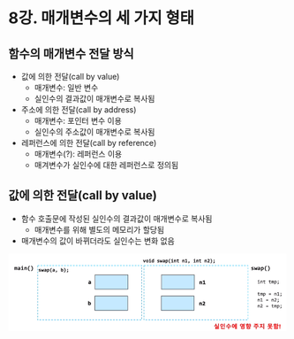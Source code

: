 # 8강. 매개변수의 세 가지 형태

## 함수의 매개변수 전달 방식

- 값에 의한 전달(call by value)
    - 매개변수: 일반 변수
    - 실인수의 결과값이 매개변수로 복사됨
- 주소에 의한 전달(call by address)
    - 매개변수: 포인터 변수 이용
    - 실인수의 주소값이 매개변수로 복사됨
- 레퍼런스에 의한 전달(call by reference)
    - 매개변수(?): 레퍼런스 이용
    - 매겨변수가 실인수에 대한 레퍼런스로 정의됨

## 값에 의한 전달(call by value)

- 함수 호출문에 작성된 실인수의 결과값이 매개변수로 복사됨
    - 매개변수를 위해 별도의 메모리가 할당됨
- 매개변수의 값이 바뀌더라도 실인수는 변화 없음

![Untitled](/resources/%EC%82%AC%EB%9E%8C%EB%A7%8C%EC%9D%B4/ch.08/1.png)